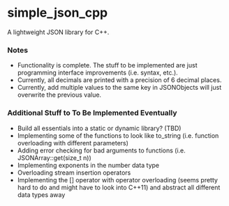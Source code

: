 # simple_json_cpp

A lightweight JSON library for C++.

### Notes

* Functionality is complete. The stuff to be implemented are just programming
interface improvements (i.e. syntax, etc.).
* Currently, all decimals are printed with a precision of 6 decimal places.
* Currently, add multiple values to the same key in JSONObjects will just
overwrite the previous value.

### Additional Stuff to To Be Implemented Eventually

* Build all essentials into a static or dynamic library? (TBD)
* Implementing some of the functions to look like to_string (i.e. function
  overloading with different parameters)
* Adding error checking for bad arguments to functions
(i.e. JSONArray::get<T>(size_t n))
* Implementing exponents in the number data type
* Overloading stream insertion operators
* Implementing the [] operator with operator overloading (seems pretty hard to
do and might have to look into C++11) and abstract all different data types
away